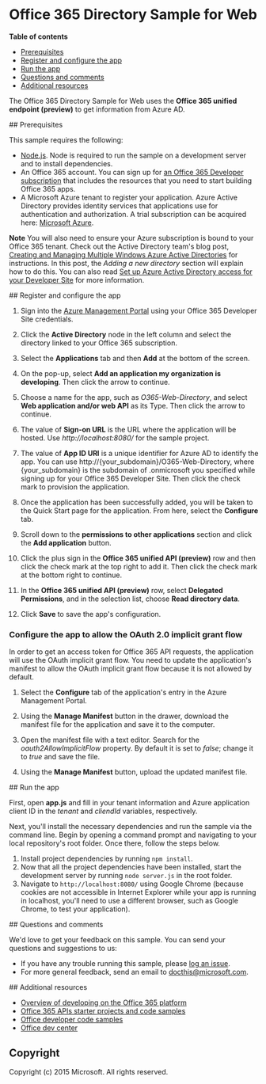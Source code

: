 # Office 365 Directory Sample for Web

**Table of contents**

* [Prerequisites](#prerequisites)
* [Register and configure the app](#configure) 
* [Run the app](#run-the-sample)
* [Questions and comments](#questions-and-comments)
* [Additional resources](#additional-resources)

The Office 365 Directory Sample for Web uses the **Office 365 unified endpoint (preview)** to get information from Azure AD.

<a name="prerequisites"/>
## Prerequisites

This sample requires the following:
* [Node.js](https://nodejs.org/). Node is required to run the sample on a development server and to install dependencies.
* An Office 365 account. You can sign up for [an Office 365 Developer subscription](http://aka.ms/ro9c62) that includes the resources that you need to start building Office 365 apps.
* A Microsoft Azure tenant to register your application. Azure Active Directory provides identity services that applications use for authentication and authorization. A trial subscription can be acquired here: [Microsoft Azure](http://aka.ms/jjm0q7).

**Note**  You will also need to ensure your Azure subscription is bound to your Office 365 tenant. Check out the Active Directory team's blog post, [Creating and Managing Multiple Windows Azure Active Directories](http://aka.ms/lrb3ln) for instructions. In this post, the *Adding a new directory* section will explain how to do this. You can also read [Set up Azure Active Directory access for your Developer Site](http://aka.ms/fv273q) for more information.


<a name="configure"/>
## Register and configure the app

1. Sign into the [Azure Management Portal](https://manage.windowsazure.com/) using your Office 365 Developer Site credentials.

2. Click the **Active Directory** node in the left column and select the directory linked to your Office 365 subscription.

3. Select the **Applications** tab and then **Add** at the bottom of the screen.

4. On the pop-up, select **Add an application my organization is developing**. Then click the arrow to continue. 

5. Choose a name for the app, such as *O365-Web-Directory*, and select **Web application and/or web API** as its Type. Then click the arrow to continue.

6. The value of **Sign-on URL** is the URL where the application will be hosted. Use *http://localhost:8080/* for the sample project.

7. The value of **App ID URI** is a unique identifier for Azure AD to identify the app. You can use http://{your_subdomain}/O365-Web-Directory, where {your_subdomain} is the subdomain of .onmicrosoft you specified while signing up for your Office 365 Developer Site. Then click the check mark to provision the application.

8. Once the application has been successfully added, you will be taken to the Quick Start page for the application. From here, select the **Configure** tab.

9. Scroll down to the **permissions to other applications** section and click the **Add application** button.

10. Click the plus sign in the **Office 365 unified API (preview)** row and then click the check mark at the top right to add it. Then click the check mark at the bottom right to continue.

11. In the **Office 365 unified API (preview)** row, select **Delegated Permissions**, and in the selection list, choose **Read directory data**.

12. Click **Save** to save the app's configuration.

### Configure the app to allow the OAuth 2.0 implicit grant flow

In order to get an access token for Office 365 API requests, the application will use the OAuth implicit grant flow. You need to update the application's manifest to allow the OAuth implicit grant flow because it is not allowed by default. 

1. Select the **Configure** tab of the application's entry in the Azure Management Portal. 

2. Using the **Manage Manifest** button in the drawer, download the manifest file for the application and save it to the computer.

3. Open the manifest file with a text editor. Search for the *oauth2AllowImplicitFlow* property. By default it is set to *false*; change it to *true* and save the file.

4. Using the **Manage Manifest** button, upload the updated manifest file.

<a name="run-the-sample"/>
## Run the app

First, open **app.js** and fill in your tenant information and Azure application client ID in the *tenant* and *cliendId* variables, respectively. 

Next, you'll install the necessary dependencies and run the sample via the command line. Begin by opening a command prompt and navigating to your local repository's root folder. Once there, follow the steps below.

1. Install project dependencies by running ```npm install```.
2. Now that all the project dependencies have been installed, start the development server by running ```node server.js``` in the root folder.
3. Navigate to ```http://localhost:8080/``` using Google Chrome (because cookies are not accessible in Internet Explorer while your app is running in localhost, you'll need to use a different browser, such as Google Chrome, to test your application).

<a name="questions-and-comments"/>
## Questions and comments

We'd love to get your feedback on this sample. You can send your questions and suggestions to us:

* If you have any trouble running this sample, please [log an issue](https://github.com/OfficeDev/O365-Web-CORS-Directory/issues).
* For more general feedback, send an email to [docthis@microsoft.com](mailto:docthis@microsoft.com?subject=Feedback%20on%20the%20Office%20365%20Directory%20sample%20for%20Web).
  
<a name="additional-resources"/>
## Additional resources

- [Overview of developing on the Office 365 platform](http://aka.ms/kbwa5c)
- [Office 365 APIs starter projects and code samples](http://aka.ms/x1kpnz)
- [Office developer code samples](http://aka.ms/afh45z)
- [Office dev center](http://aka.ms/uftrm1)

## Copyright
Copyright (c) 2015 Microsoft. All rights reserved.
